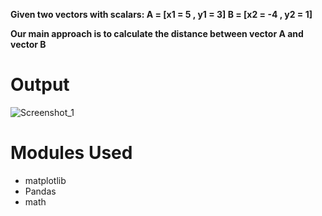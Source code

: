 **Given two vectors with scalars: 
A = [x1 = 5 , y1 = 3]
B = [x2 = -4 , y2 = 1]**

**Our main approach is to calculate the distance between vector A and vector B**

# Output

![Screenshot_1](https://user-images.githubusercontent.com/64541739/174477902-d2c5c923-c306-4b60-ad71-09517fce91c3.png)

# Modules Used

- matplotlib
- Pandas
- math
